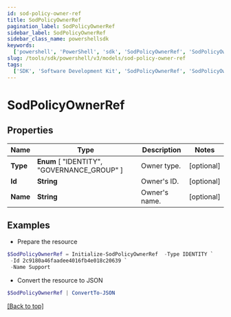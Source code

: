 ```yaml
---
id: sod-policy-owner-ref
title: SodPolicyOwnerRef
pagination_label: SodPolicyOwnerRef
sidebar_label: SodPolicyOwnerRef
sidebar_class_name: powershellsdk
keywords:
  ['powershell', 'PowerShell', 'sdk', 'SodPolicyOwnerRef', 'SodPolicyOwnerRef']
slug: /tools/sdk/powershell/v3/models/sod-policy-owner-ref
tags:
  ['SDK', 'Software Development Kit', 'SodPolicyOwnerRef', 'SodPolicyOwnerRef']
---
```


# SodPolicyOwnerRef

## Properties

| Name | Type | Description | Notes |
| --- | --- | --- | --- |
| **Type** | **Enum** [ "IDENTITY", "GOVERNANCE_GROUP" ] | Owner type. | [optional] |
| **Id** | **String** | Owner's ID. | [optional] |
| **Name** | **String** | Owner's name. | [optional] |

## Examples

- Prepare the resource

```powershell
$SodPolicyOwnerRef = Initialize-SodPolicyOwnerRef  -Type IDENTITY `
 -Id 2c9180a46faadee4016fb4e018c20639 `
 -Name Support
```

- Convert the resource to JSON

```powershell
$SodPolicyOwnerRef | ConvertTo-JSON
```

[[Back to top]](#)
